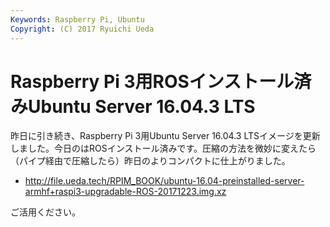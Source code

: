 ```yaml
---
Keywords: Raspberry Pi, Ubuntu
Copyright: (C) 2017 Ryuichi Ueda
---
```


# Raspberry Pi 3用ROSインストール済みUbuntu Server 16.04.3 LTS

昨日に引き続き、Raspberry Pi 3用Ubuntu Server 16.04.3 LTSイメージを更新しました。今日のはROSインストール済みです。圧縮の方法を微妙に変えたら（パイプ経由で圧縮したら）昨日のよりコンパクトに仕上がりました。

* http://file.ueda.tech/RPIM_BOOK/ubuntu-16.04-preinstalled-server-armhf+raspi3-upgradable-ROS-20171223.img.xz

ご活用ください。
